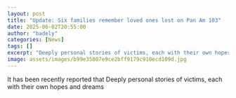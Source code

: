 ```yaml
---
layout: post
title: "Update: Six families remember loved ones lost on Pan Am 103"
date: 2025-06-02T20:55:00
author: "badely"
categories: [News]
tags: []
excerpt: "Deeply personal stories of victims, each with their own hopes and dreams"
image: assets/images/b99e35007e9ce2bff9179c910ecd109d.jpg
---
```


It has been recently reported that Deeply personal stories of victims, each with their own hopes and dreams

